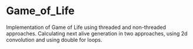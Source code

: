 # Game_of_Life
Implementation of Game of Life using threaded and non-threaded approaches. Calculating next alive generation in two approaches, using 2d convolution and using double for loops.
